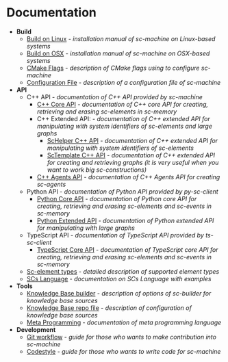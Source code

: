 # Documentation

- **Build**
    * [Build on Linux](build/linux-build.md) - *installation manual of sc-machine on Linux-based systems*
    * [Build on OSX](build/osx-build.md) - *installation manual of sc-machine on OSX-based systems*
    * [CMake Flags](build/cmake-flags.md) - *description of CMake flags using to configure sc-machine*
    * [Configuration File](build/config.md) - *description of a configuration file of sc-machine*
- **API**
    * C++ API - *documentation of C++ API provided by sc-machine*
        * [C++ Core API](sc-memory/api/cpp/core/api.md) - *documentation of C++ core API for creating, retrieving and erasing sc-elements in sc-memory*
        * C++ Extended API: - *documentation of C++ extended API for manipulating with system identifiers of sc-elements and large graphs*
            * [ScHelper C++ API](sc-memory/api/cpp/extended/helper-api.md) - *documentation of C++ extended API for manipulating with system identifiers of sc-elements*
            * [ScTemplate C++ API](sc-memory/api/cpp/extended/template-api.md) - *documentation of C++ extended API for creating and retrieving graphs (it is very useful when you want to work big sc-constructions)*
        * [C++ Agents API](sc-memory/api/cpp/agents.md) - *documentation of C++ Agents API for creating sc-agents*
    * Python API - *documentation of Python API provided by py-sc-client*
        * [Python Core API](https://github.com/ostis-ai/py-sc-client) - *documentation of Python core API for creating, retrieving and erasing sc-elements and sc-events in sc-memory*
        * [Python Extended API](https://github.com/ostis-ai/py-sc-kpm) - *documentation of Python extended API for manipulating with large graphs*
    * TypeScript API - *documentation of TypeScript API provided by ts-sc-client*
        * [TypeScript Core API](https://github.com/ostis-ai/ts-sc-client) - *documentation of TypeScript core API for creating, retrieving and erasing sc-elements and sc-events in sc-memory*
    * [Sc-element types](scs/sc-element-types.md) - *detailed description of supported element types*
    * [SCs Language](scs/scs.md) - *documentation on SCs Language with examples*
- **Tools**
    * [Knowledge Base builder](sc-tools/kb-builder.md) - *description of options of sc-builder for knowledge base sources*
    * [Knowledge Base repo file](sc-tools/kb-repo-file.md) - *description of configuration of knowledge base sources*
    * [Meta Programming](sc-tools/cpp-meta.md) - *documentation of meta programming language*
- **Development**
    * [Git workflow](dev/git-workflow.md) - *guide for those who wants to make contribution into sc-machine*
    * [Codestyle](dev/codestyle.md) - *guide for those who wants to write code for sc-machine*
